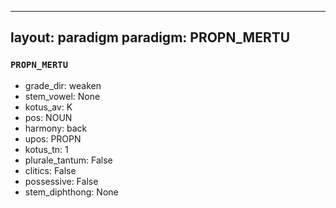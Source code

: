 
---
layout: paradigm
paradigm: PROPN_MERTU
---
### ` PROPN_MERTU `


* grade_dir: weaken
* stem_vowel: None
* kotus_av: K
* pos: NOUN
* harmony: back
* upos: PROPN
* kotus_tn: 1
* plurale_tantum: False
* clitics: False
* possessive: False
* stem_diphthong: None

